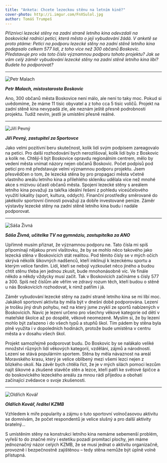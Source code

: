 ```yaml
---
title: "Anketa: Chcete lezeckou stěnu na letním kině?"
cover-photo: http://i.imgur.com/FnXSulol.jpg
author: Tomáš Trumpeš
---
```


*Příznivci lezecké stěny na zadní straně letního kina odevzdali na boskovické radnici petici, která město o její vybudování žádá. V anketě se proto ptáme:
Petici na podporu lezecké stěny na zadní stěně letního kina podepsalo celkem 577 lidí, z toho více než 300 občanů Boskovic. Představuje pro vás toto číslo významnou podporu tohoto projektu? Jak se vám celý záměr vybudování lezecké stěny na zadní stěně letního kina líbí? Budete ho podporovat?*

---

<img src="http://i.imgur.com/NdoYtWg.jpg" class="profile-picture" alt="Petr Malach">

***Petr Malach, místostarosta Boskovic***

Ano, 300 občanů města Boskovice není málo, ale není to taky moc. Pokud si uvědomíme, že máme 11 tisíc obyvatel a z toho cca 5 tisíc voličů. Projekt na zadní stěně kina nevypadá zle, ale neznám ještě přesně podrobnosti projektu. Tudíž nevím, jestli je umístění přesně reálné.

---

<img src="http://i.imgur.com/JpzuTyh.jpg" class="profile-picture" alt="Jiří Pevný">

***Jiří Pevný, zastupitel za Sportovce***

Jako velmi pozitivní beru skutečnost, kolik lidí svým podpisem zareagovalo na petici. Pro další rozhodování bych nerozlišoval, kolik lidí bylo z Boskovic a kolik ne. Chtějí-li být Boskovice opravdu regionálním centrem, mělo by vedení města vnímat názory nejen občanů Boskovic. Počet podpisů pod peticí pro mě představuje velmi významnou podporu projektu. Jsem přesvědčen o tom, že lezecká stěna by pro propagaci města včetně vlastního areálu letního kina a přilehlého skleníku udělala více než mnohé akce s mizivou účastí občanů města. Spojení lezecké stěny s areálem letního kina považuji za takřka ideální řešení z pohledu víceúčelového využití lokality (sport, kultura, oddych). Finanční prostředky směrované do jakékoliv sportovní činnosti považuji za dobře investované peníze. Záměr výstavby lezecké stěny na zadní stěně letního kina budu i nadále podporovat.

---

<img src="http://i.imgur.com/7MK5ahF.jpg" class="profile-picture" alt="Sáša Živná">

***Sáša Živná, učitelka TV na gymnáziu, zastupitelka za ANO***

Upřímně musím přiznat, že významnou podporu ne. Tato čísla mi spíš připomínají nějakou první vlaštovku, že by se mohlo něco takového jako lezecká stěna v Boskovicích stát realitou. Pod těmito čísly se v mých očích skrývá několik šikovných nadšenců, kteří inklinují k lezeckému sportu a kterým velice fandím. Lidí, kteří se nebojí vyzkoušet něco jiného a budou chtít stěnu třeba jen jednou zkusit, bude mnohonásobně víc. Ve finále někdo a někdy vždycky musí začít. Tak v Boskovicích začínáme s čísly 577 a 300. Spíš než číslům ale věřím ve zdravý rozum těch, kteří budou o stěně u nás Boskovicích rozhodovat, k nimž patřím i já.

Záměr vybudování lezecké stěny na zadní straně letního kina se mi líbí moc. Jakákoli sportovní aktivita by měla být v dnešní době podporována. Lezení je trošku jiný druh pohybu, než na který jsme zvyklí ze sportů nabízených v Boskovicích. Navíc je lezení určeno pro všechny věkové kategorie od dětí v mateřské školce až po dospělé, věkově neomezeně. Myslím si, že by lezení mohlo být zařazeno i do všech typů a stupňů škol. Tím pádem by stěna byla plně využita i v dopoledních hodinách, protože bude umístěna v centru města a v dosahu všech škol.

Projekt samozřejmě podporovat budu. Do Boskovic by se nalákalo veliké množství různých lidí věkových kategorií, vzdělání, zájmů a národností. Lezení se stává populárním sportem. Stěna by měla návaznost na areál Moravského krasu, který je velice oblíbený mezi všemi lezci nejen z blízkého okolí. Na závěr bych chtěla říct, že je v mých silách pomoci lezcům najít šikovné a zkušené stavěče stěn a lezce, kteří patří ke světové špičce a do boskovického lezeckého areálu za mnou rádi přijedou a obohatí začínající zvědavce o svoje zkušenosti.

---

<img src="http://i.imgur.com/VrX08ZH.jpg" class="profile-picture" alt="Oldřich Kovář">

***Oldřich Kovář, ředitel KZMB***

Vzhledem k míře popularity a zájmu o tuto sportovní volnočasovou aktivitu se domnívám, že počet respondentů je velice slušný a pro další aktivity bratelný…

S umístěním stěny na konstrukci letního kina nemáme sebemenší problém, vyřeší to do značné míry i estetiku pozadí promítací plochy, jen máme jednoznačný názor celých KZMB, že se musí jednat o aktivitu organizačně, provozně i bezpečnostně zajištěnou – tedy stěna nemůže být úplně volně přístupná.



